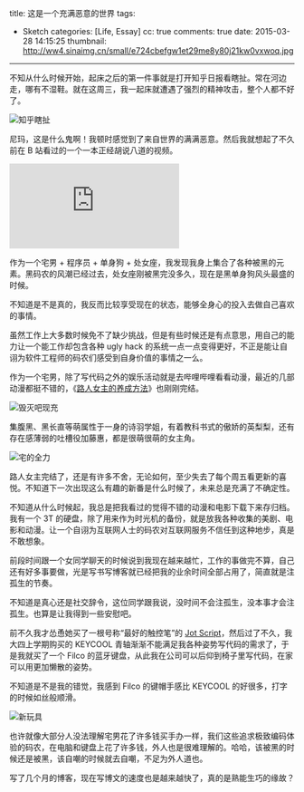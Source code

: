 title: 这是一个充满恶意的世界
tags:
  - Sketch
categories: [Life, Essay]
cc: true
comments: true
date: 2015-03-28 14:15:25
thumbnail: http://ww4.sinaimg.cn/small/e724cbefgw1et29me8y80j21kw0vxwoq.jpg
---

不知从什么时候开始，起床之后的第一件事就是打开知乎日报看瞎扯。常在河边走，哪有不湿鞋。就在这周三，我一起床就遭遇了强烈的精神攻击，整个人都不好了。


![知乎瞎扯](http://ww1.sinaimg.cn/large/e724cbefgw1et29lq1ighj20hs0eqgn0.jpg)

<!-- more -->

尼玛，这是什么鬼啊！我顿时感觉到了来自世界的满满恶意。然后我就想起了不久前在 B 站看过的一个一本正经胡说八道的视频。

<div class="video-container">
    <iframe class="player" src="https://secure.bilibili.com/secure,cid=3089960&amp;aid=1999408" scrolling="no" border="0" frameborder="no" framespacing="0" onload="window.securePlayerFrameLoaded=true"></iframe>
</div>

作为一个宅男 + 程序员 + 单身狗 + 处女座，我发现我身上集合了各种被黑的元素。黑码农的风潮已经过去，处女座刚被黑完没多久，现在是黑单身狗风头最盛的时候。

不知道是不是真的，我反而比较享受现在的状态，能够全身心的投入去做自己喜欢的事情。

虽然工作上大多数时候免不了缺少挑战，但是有些时候还是有点意思，用自己的能力让一个能工作却包含各种 ugly hack 的系统一点一点变得更好，不正是能让自诩为软件工程师的码农们感受到自身价值的事情之一么。

作为一个宅男，除了写代码之外的娱乐活动就是去哔哩哔哩看看动漫，最近的几部动漫都挺不错的，《[路人女主的养成方法][1]》也刚刚完结。

![毁灭吧现充](http://ww4.sinaimg.cn/large/e724cbefgw1et29me8y80j21kw0vxwoq.jpg)

集腹黑、黑长直等萌属性于一身的诗羽学姐，有着教科书式的傲娇的英梨梨，还有存在感薄弱的吐槽役加藤惠，都是很萌很萌的女主角。

![宅的全力](http://ww4.sinaimg.cn/large/e724cbefgw1et29muwurlj21kw0vu0yz.jpg)

路人女主完结了，还是有许多不舍，无论如何，至少失去了每个周五看更新的喜悦。不知道下一次出现这么有趣的新番是什么时候了，未来总是充满了不确定性。

不知道从什么时候起，我总是把我看过的觉得不错的动漫和电影下载下来存归档。我有一个 3T 的硬盘，除了用来作为时光机的备份，就是放我各种收集的美剧、电影和动漫。让一个自诩为互联网人士的码农对互联网服务不信任到这种地步，真是不敢想象。

前段时间跟一个女同学聊天的时候说到我现在越来越忙，工作的事做完不算，自己还有好多事要做，光是写书写博客就已经把我的业余时间全部占用了，简直就是注孤生的节奏。

不知道是真心还是社交辞令，这位同学跟我说，没时间不会注孤生，没本事才会注孤生。也算是让我得到一些安慰吧。

前不久我才怂恿她买了一根号称“最好的触控笔”的 [Jot Script][2]，然后过了不久，我大四上学期购买的 KEYCOOL 青轴渐渐不能满足我各种姿势写代码的需求了，于是我就买了一个 Filco 的蓝牙键盘，从此我在公司可以后仰到椅子里写代码，在家可以用更加懒散的姿势。

不知道是不是我的错觉，我感到 Filco 的键帽手感比 KEYCOOL 的好很多，打字的时候如丝般顺滑。

![新玩具](http://ww3.sinaimg.cn/large/e724cbefgw1et29nazl9nj20hs0no41u.jpg)

也许就像大部分人没法理解宅男花了许多钱买手办一样，我们这些追求极致编码体验的码农，在电脑和键盘上花了许多钱，外人也是很难理解的。哈哈，该被黑的时候还是被黑，该自嘲的时候就去自嘲，不足为外人道也。

写了几个月的博客，现在写博文的速度也是越来越快了，真的是熟能生巧的缘故？

[1]: http://www.bilibili.com/sp/路人女主的养成方法
[2]: http://www.adonit.net/jot/script/


